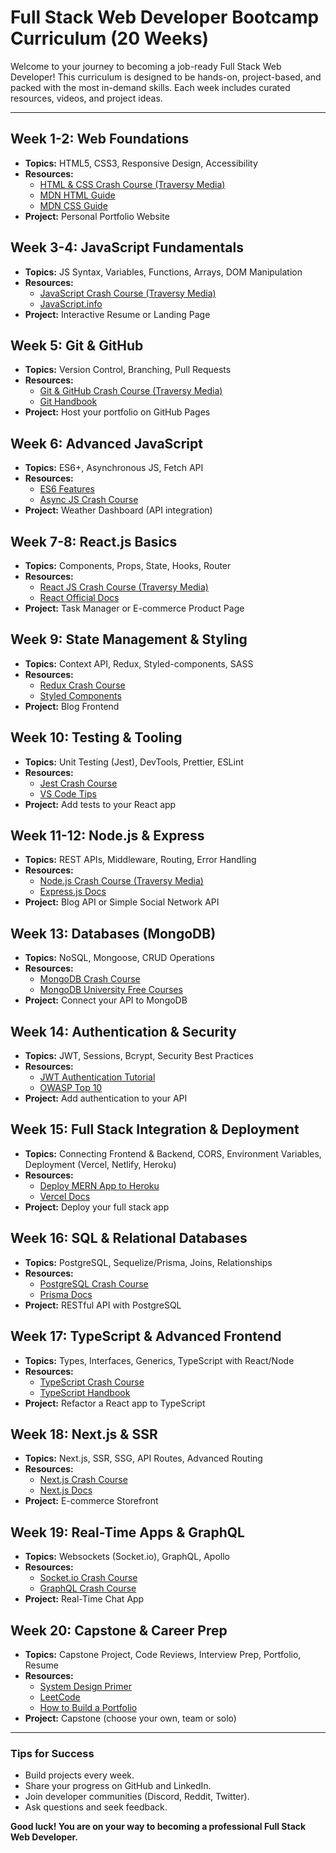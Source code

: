 # Full Stack Web Developer Bootcamp Curriculum (20 Weeks)

Welcome to your journey to becoming a job-ready Full Stack Web Developer! This curriculum is designed to be hands-on, project-based, and packed with the most in-demand skills. Each week includes curated resources, videos, and project ideas. 

---

## Week 1-2: Web Foundations
- **Topics:** HTML5, CSS3, Responsive Design, Accessibility
- **Resources:**
  - [HTML & CSS Crash Course (Traversy Media)](https://www.youtube.com/watch?v=UB1O30fR-EE)
  - [MDN HTML Guide](https://developer.mozilla.org/en-US/docs/Web/HTML)
  - [MDN CSS Guide](https://developer.mozilla.org/en-US/docs/Web/CSS)
- **Project:** Personal Portfolio Website

## Week 3-4: JavaScript Fundamentals
- **Topics:** JS Syntax, Variables, Functions, Arrays, DOM Manipulation
- **Resources:**
  - [JavaScript Crash Course (Traversy Media)](https://www.youtube.com/watch?v=hdI2bqOjy3c)
  - [JavaScript.info](https://javascript.info/)
- **Project:** Interactive Resume or Landing Page

## Week 5: Git & GitHub
- **Topics:** Version Control, Branching, Pull Requests
- **Resources:**
  - [Git & GitHub Crash Course (Traversy Media)](https://www.youtube.com/watch?v=SWYqp7iY_Tc)
  - [Git Handbook](https://guides.github.com/introduction/git-handbook/)
- **Project:** Host your portfolio on GitHub Pages

## Week 6: Advanced JavaScript
- **Topics:** ES6+, Asynchronous JS, Fetch API
- **Resources:**
  - [ES6 Features](https://www.youtube.com/watch?v=NCwa_xi0Uuc)
  - [Async JS Crash Course](https://www.youtube.com/watch?v=PoRJizFvM7s)
- **Project:** Weather Dashboard (API integration)

## Week 7-8: React.js Basics
- **Topics:** Components, Props, State, Hooks, Router
- **Resources:**
  - [React JS Crash Course (Traversy Media)](https://www.youtube.com/watch?v=w7ejDZ8SWv8)
  - [React Official Docs](https://react.dev/learn)
- **Project:** Task Manager or E-commerce Product Page

## Week 9: State Management & Styling
- **Topics:** Context API, Redux, Styled-components, SASS
- **Resources:**
  - [Redux Crash Course](https://www.youtube.com/watch?v=poQXNp9ItL4)
  - [Styled Components](https://styled-components.com/docs/basics#getting-started)
- **Project:** Blog Frontend

## Week 10: Testing & Tooling
- **Topics:** Unit Testing (Jest), DevTools, Prettier, ESLint
- **Resources:**
  - [Jest Crash Course](https://www.youtube.com/watch?v=7r4xVDI2vho)
  - [VS Code Tips](https://www.youtube.com/watch?v=ifTF3ags0XI)
- **Project:** Add tests to your React app

## Week 11-12: Node.js & Express
- **Topics:** REST APIs, Middleware, Routing, Error Handling
- **Resources:**
  - [Node.js Crash Course (Traversy Media)](https://www.youtube.com/watch?v=fBNz5xF-Kx4)
  - [Express.js Docs](https://expressjs.com/)
- **Project:** Blog API or Simple Social Network API

## Week 13: Databases (MongoDB)
- **Topics:** NoSQL, Mongoose, CRUD Operations
- **Resources:**
  - [MongoDB Crash Course](https://www.youtube.com/watch?v=Of1g0xVn0gA)
  - [MongoDB University Free Courses](https://university.mongodb.com/)
- **Project:** Connect your API to MongoDB

## Week 14: Authentication & Security
- **Topics:** JWT, Sessions, Bcrypt, Security Best Practices
- **Resources:**
  - [JWT Authentication Tutorial](https://www.youtube.com/watch?v=2jqok-WgelI)
  - [OWASP Top 10](https://owasp.org/www-project-top-ten/)
- **Project:** Add authentication to your API

## Week 15: Full Stack Integration & Deployment
- **Topics:** Connecting Frontend & Backend, CORS, Environment Variables, Deployment (Vercel, Netlify, Heroku)
- **Resources:**
  - [Deploy MERN App to Heroku](https://www.youtube.com/watch?v=71wSzpLyW9k)
  - [Vercel Docs](https://vercel.com/docs)
- **Project:** Deploy your full stack app

## Week 16: SQL & Relational Databases
- **Topics:** PostgreSQL, Sequelize/Prisma, Joins, Relationships
- **Resources:**
  - [PostgreSQL Crash Course](https://www.youtube.com/watch?v=qw--VYLpxG4)
  - [Prisma Docs](https://www.prisma.io/docs)
- **Project:** RESTful API with PostgreSQL

## Week 17: TypeScript & Advanced Frontend
- **Topics:** Types, Interfaces, Generics, TypeScript with React/Node
- **Resources:**
  - [TypeScript Crash Course](https://www.youtube.com/watch?v=BCg4U1FzODs)
  - [TypeScript Handbook](https://www.typescriptlang.org/docs/handbook/intro.html)
- **Project:** Refactor a React app to TypeScript

## Week 18: Next.js & SSR
- **Topics:** Next.js, SSR, SSG, API Routes, Advanced Routing
- **Resources:**
  - [Next.js Crash Course](https://www.youtube.com/watch?v=mTz0GXj8NN0)
  - [Next.js Docs](https://nextjs.org/docs)
- **Project:** E-commerce Storefront

## Week 19: Real-Time Apps & GraphQL
- **Topics:** Websockets (Socket.io), GraphQL, Apollo
- **Resources:**
  - [Socket.io Crash Course](https://www.youtube.com/watch?v=ZKEqqIO7n-k)
  - [GraphQL Crash Course](https://www.youtube.com/watch?v=ed8SzALpx1Q)
- **Project:** Real-Time Chat App

## Week 20: Capstone & Career Prep
- **Topics:** Capstone Project, Code Reviews, Interview Prep, Portfolio, Resume
- **Resources:**
  - [System Design Primer](https://github.com/donnemartin/system-design-primer)
  - [LeetCode](https://leetcode.com/)
  - [How to Build a Portfolio](https://www.youtube.com/watch?v=gYzHS-n2gqU)
- **Project:** Capstone (choose your own, team or solo)

---

### Tips for Success
- Build projects every week.
- Share your progress on GitHub and LinkedIn.
- Join developer communities (Discord, Reddit, Twitter).
- Ask questions and seek feedback.

**Good luck! You are on your way to becoming a professional Full Stack Web Developer.**
